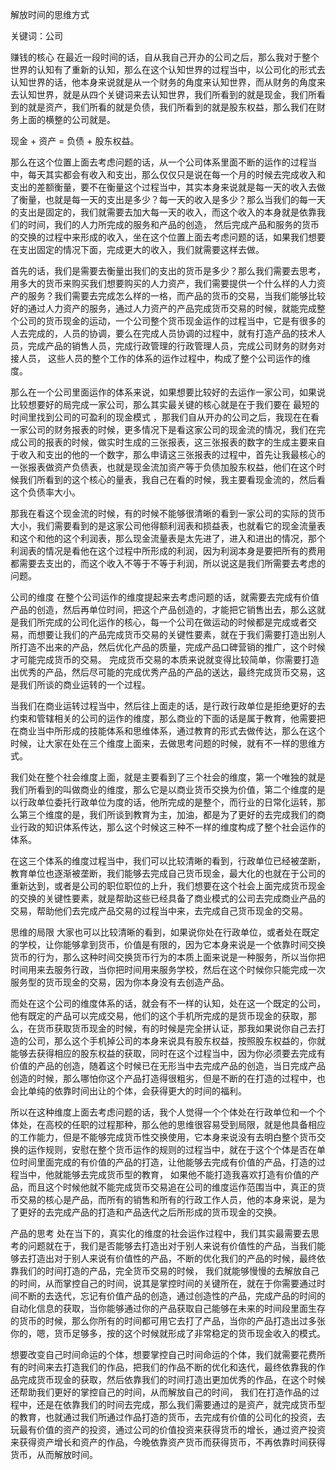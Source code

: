 解放时间的思维方式

关键词：公司

赚钱的核心
在最近一段时间的话，自从我自己开办的公司之后，那么我对于整个世界的认知有了重新的认知，那么在这个认知世界的过程当中，以公司化的形式去认知世界的话，他本身来说就是从一个财务的角度来认知世界，而从财务的角度来去认知世界，就是从四个关键词来去认知世界，我们所看到的就是现金，我们所看到的就是资产，我们所看的就是负债，我们所看到的就是股东权益，那么我们在财务上面的横整的公司就是。

现金 + 资产 = 负债 + 股东权益。

那么在这个位置上面去考虑问题的话，从一个公司体系里面不断的运作的过程当中，每天其实都会有收入和支出，那么仅仅只是说在每一个月的时候去完成收入和支出的差额衡量，要不在衡量这个过程当中，其实本身来说就是每一天的收入去做了衡量，也就是每一天的支出是多少？每一天的收入是多少？那么当我们的每一天的支出是固定的，我们就需要去加大每一天的收入，而这个收入的本身就是依靠我们的时间，我们的人力所完成的服务和产品的创造， 然后完成产品和服务的货币的交换的过程中来形成的收入，坐在这个位置上面去考虑问题的话，如果我们想要在支出固定的情况下面，完成更大的收入，我们就需要这样去做。

首先的话，我们是需要去衡量出我们的支出的货币是多少？那么我们需要去思考，用多大的货币来购买我们想要购买的人力资产，我们需要提供一个什么样的人力资产的服务？我们需要去完成怎么样的一格，而产品的货币的交易，当我们能够比较好的通过人力资产的服务，通过人力资产的产品完成货币交易的时候，就能完成整个公司的货币现金的运动，一个公司整个货币现金运作的过程当中，它是有很多的人去完成的，人员的协调，要么在完成人员协调的过程中，就有打造产品的技术人员，完成产品的销售人员，完成行政管理的行政管理人员，完成公司财务的财务对接人员， 这些人员的整个工作的体系的运作过程中，构成了整个公司运作的维度。

那么在一个公司里面运作的体系来说，如果想要比较好的去运作一家公司，如果说比较想要好的局完成一家公司，那么其实最关键的核心就是在于我们要在 最短的时间里找到公司的可盈利的现金模式 ，那我们自从开办的公司之后，我现在在看一家公司的财务报表的时候，更多情况下是看这家公司的现金流的情况，我们在完成公司的报表的时候，做实时生成的三张报表，这三张报表的数字的生成主要来自于收入和支出的他的一个数字，那么申请这三张报表的过程中，首先让我最核心的一张报表做资产负债表，也就是现金流加资产等于负债加股东权益，他们在这个时候我们所看到的这个核心的量表，我自己在看的时候，我主要看现金流的，然后看这个负债率大小。

那我在看这个现金流的时候，有的时候不能够很清晰的看到一家公司的实际的货币大小，我们需要看到的是这家公司他得额利润表和损益表，也就看它的现金流量表和这个和他的这个利润表，那么现金流量表是太先进了，进入和进出的情况，那个利润表的情况是看他在这个过程中所形成的利润，因为利润本身是要把所有的费用都需要去支出的，而这个收入不等于不等于利润，所以说这是我们所需要去考虑的问题。

公司的维度
在整个公司运作的维度提起来去考虑问题的话，就需要去完成有价值产品的创造，然后再单位时间，把这个产品创造的，才能把它销售出去，那么这就是我们所完成的公司化运作的核心，每一个公司在做运动的时候都是完成或者交易，而想要让我们的产品完成货币交易的关键性要素，就在于我们需要打造出别人所打造不出来的产品，然后优化产品的质量，完成产品口碑营销的推广，这个时候才可能完成货币的交易。 完成货币交易的本质来说就变得比较简单，你需要打造出优秀的产品，然后尽可能的完成优秀产品的产品的送达，最终完成货币交易，这是我们所谈的商业运转的一个过程。

当我们在商业运转过程当中，然后往上面走的话，是行政行政单位是拒绝更好的去约束和管辖相关的公司的运作的维度，那么商业的下面的话是属于教育，他需要把在商业当中所形成的技能体系和思维体系，通过教育的形式去做传达，那么在这个时候，让大家在处在三个维度上面来，去做思考问题的时候，就有不一样的思维方式。

我们处在整个社会维度上面，就是主要看到了三个社会的维度，第一个唯独的就是我们所看到的叫做商业的维度，那么它是以商业货币交换为价值，第二个维度的是以行政单位委托行政单位为度的话，他所完成的是整个，而行业的日常化运转，那么第三个维度的是，我们所谈到教育为主，加油，都是为了更好的去完成我们的商业行政的知识体系传达，那么这个时候这三种不一样的维度构成了整个社会运作的体系。

在这三个体系的维度过程当中，我们可以比较清晰的看到，行政单位已经被垄断，教育单位也逐渐被垄断，我们能够去完成自己货币现金，最大化的也就在于公司的重新达到，或者是公司的职位职位的上升，我们想要在这个社会上面完成货币现金的交换的关键性要素，就是帮助这些已经具备了商业模式的公司去完成商业产品的交易，帮助他们去完成产品交易的过程当中来，去完成自己货币现金的交易。

思维的局限
大家也可以比较清晰的看到，如果说你处在行政单位，或者处在既定的学校，让你能够拿到货币，价值是有限的，因为它本身来说是一个依靠时间交换货币的行为，那么这种时间交换货币行为的本质上面来说是一种服务，所以当你把时间用来去服务行政，当你把时间用来服务学校，然后在这个时候你只能完成一次服务型的货币现金的交易，因为你本身没有去创造产品。

而处在这个公司的维度体系的话，就会有不一样的认知，处在这一个既定的公司，他有既定的产品可以完成交易，他们的这个手机所完成的是货币现金的获取，那么，在货币获取货币现金的时候，有的时候是完全拼认证，那我如果说你自己去打造的公司，那么这个手机掉公司的本身来说具有股东权益，按照股东权益的，你就能够去获得相应的股东权益的获取，同时在这个过程当中，因为你必须要去完成有价值的产品的创造，随着这个时候已在无形当中去完成产品的创造，当日完成产品创造的时候，那么哪怕你这个产品打造得很粗劣，但是不断的在打造的过程中，也会比单纯的依靠时间出让的个体，会获得更大的时间的福利。

所以在这种维度上面去考虑问题的话，我个人觉得一个个体处在行政单位和一个个体处，在高校的任职的过程那种，那么他的思维很容易受到局限，就是他具备相应的工作能力，但是不能够完成货币性交换使用，它本身来说没有去明白整个货币交换的运作规则，安慰在整个货币运作的规则的过程当中，就在于这个个体是否在单位时间里面完成的有价值的产品的打造，让他能够去完成有价值的产品，打造的过程当中，他就能够去完成货币型的教育， 如果他不能打造我喜欢打造有价值的产品，而且这个时候他就不能完成货币交易追在公司的维度运作范围当中，真正的货币交易的核心是产品，而所有的销售和所有的行政工作人员，他的本身来说，是为了更好的去完成产品的打造和产品迭代之后所形成的货币现金的交换。

产品的思考
处在当下的，真实化的维度的社会运作过程中，我们其实最需要去思考的问题就在于，我们是否能够去打造出对于别人来说有价值性的产品，当我们能够去打造出对于别人来说有价值性的产品，不断的优化我们的产品的时候，最终依靠我们的时间打造的产品，完全货币交易的时候， 我们就能够慢慢的去解放自己的时间，从而掌控自己的时间，说其是掌控时间的关键所在，就在于你需要通过时间不断的去迭代，忘记有价值产品的创造，通过创造性的产品，完成产品的时间的自动化信息的获取，当你能够通过你的产品获取自己能够在未来的时间段里面生存的货币的时候，那么你所有的时间都可用它去打了产品，当你的产品打造出过多张你的，嗯，货币足够多，按的这个时候就形成了非常稳定的货币现金收入的模式。

想要改变自己时间命运的个体，想要掌控自己时间命运的个体，我们就需要花费所有的时间来去打造我们的作品，把我们的作品不断的优化和迭代，最终依靠我的作品完成货币现金的获取，然后依靠我们的时间打造出更加优秀的作品，在这个时候还帮助我们更好的掌控自己的时间，从而解放自己的时间， 我们在打造作品的过程中，还是在依靠我们的时间去完成，那么我们需要通过的是资产，就完成货币型的教育，也就通过我们所通过作品打造的货币，去完成有价值的公司化的投资，去玩最有价值的资产的投资，通过公司的价值投资来获得货币的增长，通过资产投资来获得资产增长和资产的作品，今晚依靠资产货币而获得货币，不再依靠时间获得货币，从而解放时间。
